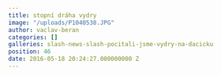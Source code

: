 ```yaml
---
title: stopní dráha vydry
image: "/uploads/P1040538.JPG"
author: vaclav-beran
categories: []
galleries: slash-news-slash-pocitali-jsme-vydry-na-dacicku
position: 46
date: 2016-05-18 20:24:27.000000000 Z
---
```

